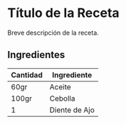# Título de la Receta

Breve descripción de la receta.

## Ingredientes

| Cantidad  | Ingrediente |
| --- | --- |
| 60gr  | Aceite  |
| 100gr  | Cebolla  |
| 1  | Diente de Ajo  |
